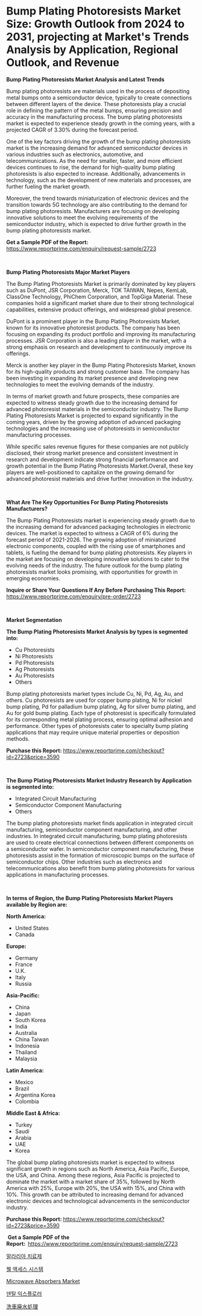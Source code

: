 <p><h1>Bump Plating Photoresists Market Size: Growth Outlook from 2024 to 2031, projecting at Market's Trends Analysis by Application, Regional Outlook, and Revenue</h1></p><p><strong>Bump Plating Photoresists Market Analysis and Latest Trends</strong></p>
<p><p>Bump plating photoresists are materials used in the process of depositing metal bumps onto a semiconductor device, typically to create connections between different layers of the device. These photoresists play a crucial role in defining the pattern of the metal bumps, ensuring precision and accuracy in the manufacturing process. The bump plating photoresists market is expected to experience steady growth in the coming years, with a projected CAGR of 3.30% during the forecast period.</p><p>One of the key factors driving the growth of the bump plating photoresists market is the increasing demand for advanced semiconductor devices in various industries such as electronics, automotive, and telecommunications. As the need for smaller, faster, and more efficient devices continues to rise, the demand for high-quality bump plating photoresists is also expected to increase. Additionally, advancements in technology, such as the development of new materials and processes, are further fueling the market growth.</p><p>Moreover, the trend towards miniaturization of electronic devices and the transition towards 5G technology are also contributing to the demand for bump plating photoresists. Manufacturers are focusing on developing innovative solutions to meet the evolving requirements of the semiconductor industry, which is expected to drive further growth in the bump plating photoresists market.</p></p>
<p><strong>Get a Sample PDF of the Report:&nbsp;</strong> <a href="https://www.reportprime.com/enquiry/request-sample/2723">https://www.reportprime.com/enquiry/request-sample/2723</a></p>
<p>&nbsp;</p>
<p><strong>Bump Plating Photoresists Major Market Players</strong></p>
<p><p>The Bump Plating Photoresists Market is primarily dominated by key players such as DuPont, JSR Corporation, Merck, TOK TAIWAN, Nepes, KemLab, ClassOne Technology, PhiChem Corporation, and TopGiga Material. These companies hold a significant market share due to their strong technological capabilities, extensive product offerings, and widespread global presence.</p><p>DuPont is a prominent player in the Bump Plating Photoresists Market, known for its innovative photoresist products. The company has been focusing on expanding its product portfolio and improving its manufacturing processes. JSR Corporation is also a leading player in the market, with a strong emphasis on research and development to continuously improve its offerings.</p><p>Merck is another key player in the Bump Plating Photoresists Market, known for its high-quality products and strong customer base. The company has been investing in expanding its market presence and developing new technologies to meet the evolving demands of the industry.</p><p>In terms of market growth and future prospects, these companies are expected to witness steady growth due to the increasing demand for advanced photoresist materials in the semiconductor industry. The Bump Plating Photoresists Market is projected to expand significantly in the coming years, driven by the growing adoption of advanced packaging technologies and the increasing use of photoresists in semiconductor manufacturing processes.</p><p>While specific sales revenue figures for these companies are not publicly disclosed, their strong market presence and consistent investment in research and development indicate strong financial performance and growth potential in the Bump Plating Photoresists Market.Overall, these key players are well-positioned to capitalize on the growing demand for advanced photoresist materials and drive further innovation in the industry.</p></p>
<p>&nbsp;</p>
<p><strong>What Are The Key Opportunities For Bump Plating Photoresists Manufacturers?</strong></p>
<p><p>The Bump Plating Photoresists market is experiencing steady growth due to the increasing demand for advanced packaging technologies in electronic devices. The market is expected to witness a CAGR of 6% during the forecast period of 2021-2026. The growing adoption of miniaturized electronic components, coupled with the rising use of smartphones and tablets, is fueling the demand for bump plating photoresists. Key players in the market are focusing on developing innovative solutions to cater to the evolving needs of the industry. The future outlook for the bump plating photoresists market looks promising, with opportunities for growth in emerging economies.</p></p>
<p><strong>Inquire or Share Your Questions If Any Before Purchasing This Report:</strong> <a href="https://www.reportprime.com/enquiry/pre-order/2723">https://www.reportprime.com/enquiry/pre-order/2723</a></p>
<p>&nbsp;</p>
<p><strong>Market Segmentation</strong></p>
<p><strong>The Bump Plating Photoresists Market Analysis by types is segmented into:</strong></p>
<p><ul><li>Cu Photoresists</li><li>Ni Photoresists</li><li>Pd Photoresists</li><li>Ag Photoresists</li><li>Au Photoresists</li><li>Others</li></ul></p>
<p><p>Bump plating photoresists market types include Cu, Ni, Pd, Ag, Au, and others. Cu photoresists are used for copper bump plating, Ni for nickel bump plating, Pd for palladium bump plating, Ag for silver bump plating, and Au for gold bump plating. Each type of photoresist is specifically formulated for its corresponding metal plating process, ensuring optimal adhesion and performance. Other types of photoresists cater to specialty bump plating applications that may require unique material properties or deposition methods.</p></p>
<p><strong>Purchase this Report:&nbsp;</strong><a href="https://www.reportprime.com/checkout?id=2723&price=3590">https://www.reportprime.com/checkout?id=2723&price=3590</a></p>
<p>&nbsp;</p>
<p><strong>The Bump Plating Photoresists Market Industry Research by Application is segmented into:</strong></p>
<p><ul><li>Integrated Circuit Manufacturing</li><li>Semiconductor Component Manufacturing</li><li>Others</li></ul></p>
<p><p>The bump plating photoresists market finds application in integrated circuit manufacturing, semiconductor component manufacturing, and other industries. In integrated circuit manufacturing, bump plating photoresists are used to create electrical connections between different components on a semiconductor wafer. In semiconductor component manufacturing, these photoresists assist in the formation of microscopic bumps on the surface of semiconductor chips. Other industries such as electronics and telecommunications also benefit from bump plating photoresists for various applications in manufacturing processes.</p></p>
<p>&nbsp;</p>
<p><strong>In terms of Region, the Bump Plating Photoresists Market Players available by Region are:</strong></p>
<p>
    <p> <strong> North America: </strong>
        <ul>
            <li>United States</li>
            <li>Canada</li>
        </ul>
        </p> 
    <p> <strong> Europe: </strong>
        <ul>
            <li>Germany</li>
            <li>France</li>
            <li>U.K.</li>
            <li>Italy</li>
            <li>Russia</li>
        </ul>
        </p> 
    <p> <strong> Asia-Pacific: </strong>
        <ul>
            <li>China</li>
            <li>Japan</li>
            <li>South Korea</li>
            <li>India</li>
            <li>Australia</li>
            <li>China Taiwan</li>
            <li>Indonesia</li>
            <li>Thailand</li>
            <li>Malaysia</li>
        </ul>
        </p> 
    <p> <strong> Latin America: </strong>
        <ul>
            <li>Mexico</li>
            <li>Brazil</li>
            <li>Argentina Korea</li>
            <li>Colombia</li>
        </ul>
        </p> 
    <p> <strong> Middle East & Africa: </strong>
        <ul>
            <li>Turkey</li>
            <li>Saudi</li>
            <li>Arabia</li>
            <li>UAE</li>
            <li>Korea</li>
        </ul>
    </p>
    </p>
<p><p>The global bump plating photoresists market is expected to witness significant growth in regions such as North America, Asia Pacific, Europe, the USA, and China. Among these regions, Asia Pacific is projected to dominate the market with a market share of 35%, followed by North America with 25%, Europe with 20%, the USA with 15%, and China with 10%. This growth can be attributed to increasing demand for advanced electronic devices and technological advancements in the semiconductor industry.</p></p>
<p><strong>Purchase this Report: </strong><a href="https://www.reportprime.com/checkout?id=2723&price=3590">https://www.reportprime.com/checkout?id=2723&price=3590</a></p>
<p>&nbsp;<strong>Get a Sample PDF of the Report:&nbsp;&nbsp;</strong><a href="https://www.reportprime.com/enquiry/request-sample/2723">https://www.reportprime.com/enquiry/request-sample/2723</a></p>
<p><strong></strong></p>
<p><p><a href="https://medium.com/@heisenberg6587768/2024%EB%85%84%EB%B6%80%ED%84%B0-2031%EB%85%84%EA%B9%8C%EC%A7%80-%EC%98%88%EC%B8%A1%EB%90%9C-%EB%A7%90%EB%9D%BC%EB%A6%AC%EC%95%84%EC%95%BD-%EC%8B%9C%EC%9E%A5-%ED%8A%B8%EB%A0%8C%EB%93%9C-%EB%B0%8F-%EC%8B%9C%EC%9E%A5-%EB%B6%84%EC%84%9D-50a0c52d941e">말라리아 치료제</a></p><p><a href="https://medium.com/@costelcaramitru2022/2024%EB%85%84%EB%B6%80%ED%84%B0-2031%EB%85%84%EA%B9%8C%EC%A7%80%EC%9D%98-%EA%B8%B0%EA%B0%84%EC%9D%84-%EC%9C%84%ED%95%9C-%EC%9B%B0-%EC%97%91%EC%84%B8%EC%8A%A4-%EC%8B%9C%EC%8A%A4%ED%85%9C-%EC%8B%9C%EC%9E%A5-%EB%B6%84%EC%84%9D%EA%B3%BC-%ED%81%AC%EA%B8%B0-%EC%98%88%EC%B8%A1-638883327396">웰 액세스 시스템</a></p><p><a href="https://github.com/cecuraprangm/Market-Research-Report-List-2/blob/main/microwave-absorbers-market.md">Microwave Absorbers Market</a></p><p><a href="https://github.com/khytkeqagplkzqvh/Market-Research-Report-List-1/blob/main/622349311448.md">덴탈 익스플로러</a></p><p><a href="https://github.com/AriMuller2009/Market-Research-Report-List-1/blob/main/998404112172.md">洗車廃水処理</a></p></p>